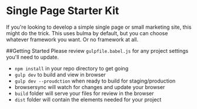 # Single Page Starter Kit #
If you're looking to develop a simple single page or small marketing site, this might do the trick. This uses bulma by default,
but you can choose whatever framework you want. Or no framework at all.

##Getting Started
Please review `gulpfile.babel.js` for any project settings you'll need to update.

* `npm install` in your repo directory to get going
* `gulp dev` to build and view in browser
* `gulp dev --proudction` when ready to build for staging/production
* browsersync will watch for changes and update your browser
* `build` folder will serve your files for review in the browser
* `dist` folder will contain the elements needed for your project